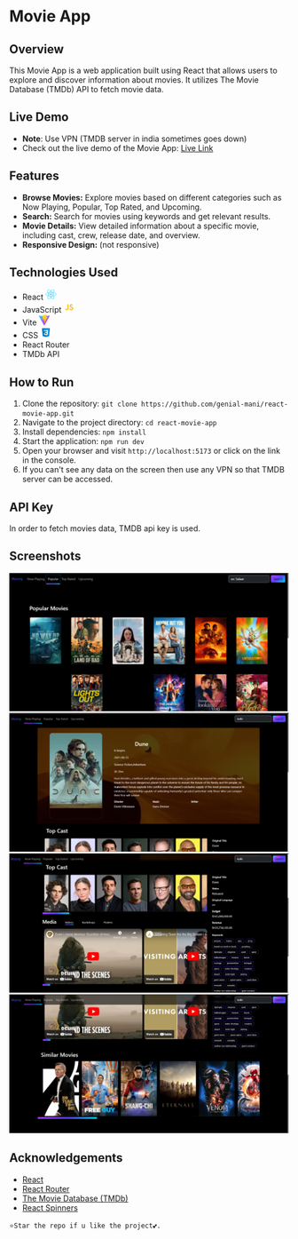 # Movie App

## Overview

This Movie App is a web application built using React that allows users to explore and discover information about movies. It utilizes The Movie Database (TMDb) API to fetch movie data.

## Live Demo

- **Note**: Use VPN (TMDB server in india sometimes goes down)
- Check out the live demo of the Movie App: [Live Link](https://react-movie-app-one-omega.vercel.app/)

## Features

- **Browse Movies:** Explore movies based on different categories such as Now Playing, Popular, Top Rated, and Upcoming.
- **Search:** Search for movies using keywords and get relevant results.
- **Movie Details:** View detailed information about a specific movie, including cast, crew, release date, and overview.
- **Responsive Design:** (not responsive)

## Technologies Used

- React
  <img src="public/react.svg" alt="React" width="20" height="20">
- JavaScript
  <img src="public/js.svg" alt="React" width="20" height="20">
- Vite
  <img src="public/vite.svg" alt="React Router" width="20" height="20">
- CSS
  <img src="public/css.svg" alt="TMDb" width="20" height="20">
- React Router
- TMDb API

## How to Run

1. Clone the repository: `git clone https://github.com/genial-mani/react-movie-app.git`
2. Navigate to the project directory: `cd react-movie-app`
3. Install dependencies: `npm install`
4. Start the application: `npm run dev`
5. Open your browser and visit `http://localhost:5173` or click on the link in the console.
6. If you can't see any data on the screen then use any VPN so that TMDB server can be accessed.

## API Key

In order to fetch movies data, TMDB api key is used.

## Screenshots

![Screenshot 1](public/movieapp.png)
![Screenshot 2](public/movieapp2.png)
![Screenshot 3](public/movieapp3.png)
![Screenshot 4](public/movieapp4.png)

## Acknowledgements

- [React](https://reactjs.org/)
- [React Router](https://reactrouter.com/)
- [The Movie Database (TMDb)](https://www.themoviedb.org/)
- [React Spinners](https://www.npmjs.com/package/react-spinners)

`⭐Star the repo if u like the project💕.`
